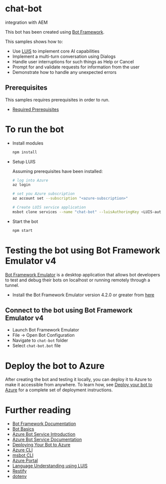 # chat-bot
integration with AEM

This bot has been created using [Bot Framework][1].

This samples shows how to:
- Use [LUIS][11] to implement core AI capabilities
- Implement a multi-turn conversation using Dialogs
- Handle user interruptions for such things as Help or Cancel
- Prompt for and validate requests for information from the user
- Demonstrate how to handle any unexpected errors


## Prerequisites
This samples requires prerequisites in order to run.
- [Required Prerequisites][41]

# To run the bot
- Install modules
    ```bash
    npm install
    ```
- Setup LUIS

    Assuming prerequisites have been installed:
    ```bash
    # log into Azure
    az login
    ```
    ```bash
    # set you Azure subscription
    az account set --subscription "<azure-subscription>"
    ```
    ```bash
    # Create LUIS service application
    msbot clone services --name "chat-bot" --luisAuthoringKey <LUIS-authoring-key> --code-dir "." --location <azure region like eastus, westus, westus2 etc.> --sdkLanguage "Node" --folder deploymentScripts/msbotClone --verbose
    ```
- Start the bot
    ```bash
    npm start
    ```

# Testing the bot using Bot Framework Emulator **v4**
[Bot Framework Emulator][5] is a desktop application that allows bot developers to test and debug their bots on localhost or running remotely through a tunnel.

- Install the Bot Framework Emulator version 4.2.0 or greater from [here][6]

## Connect to the bot using Bot Framework Emulator **v4**
- Launch Bot Framework Emulator
- File -> Open Bot Configuration
- Navigate to `chat-bot` folder
- Select `chat-bot.bot` file

# Deploy the bot to Azure
After creating the bot and testing it locally, you can deploy it to Azure to make it accessible from anywhere.
To learn how, see [Deploy your bot to Azure][40] for a complete set of deployment instructions.


# Further reading
- [Bot Framework Documentation][20]
- [Bot Basics][32]
- [Azure Bot Service Introduction][21]
- [Azure Bot Service Documentation][22]
- [Deploying Your Bot to Azure][40]
- [Azure CLI][7]
- [msbot CLI][9]
- [Azure Portal][10]
- [Language Understanding using LUIS][11]
- [Restify][30]
- [dotenv][31]

[1]: https://dev.botframework.com
[4]: https://nodejs.org
[5]: https://github.com/microsoft/botframework-emulator
[6]: https://github.com/Microsoft/BotFramework-Emulator/releases
[7]: https://docs.microsoft.com/cli/azure/?view=azure-cli-latest
[8]: https://docs.microsoft.com/cli/azure/install-azure-cli?view=azure-cli-latest
[9]: https://github.com/Microsoft/botbuilder-tools/tree/master/packages/MSBot
[10]: https://portal.azure.com
[11]: https://www.luis.ai
[20]: https://docs.botframework.com
[21]: https://docs.microsoft.com/azure/bot-service/bot-service-overview-introduction?view=azure-bot-service-4.0
[22]: https://docs.microsoft.com/azure/bot-service/?view=azure-bot-service-4.0
[30]: https://www.npmjs.com/package/restify
[31]: https://www.npmjs.com/package/dotenv
[32]: https://docs.microsoft.com/azure/bot-service/bot-builder-basics?view=azure-bot-service-4.0
[40]: https://aka.ms/azuredeployment
[41]: ./PREREQUISITES.md
